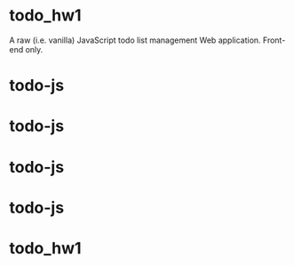 # todo_hw1
A raw (i.e. vanilla) JavaScript todo list management Web application. Front-end only.
# todo-js
# todo-js
# todo-js
# todo-js
# todo_hw1

